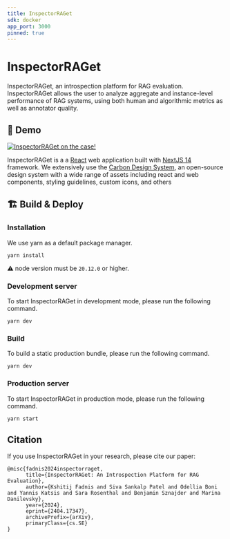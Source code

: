 ```yaml
---
title: InspectorRAGet
sdk: docker
app_port: 3000
pinned: true
---
```


# InspectorRAGet

InspectorRAGet, an introspection platform for RAG evaluation. InspectorRAGet allows the user to analyze aggregate and instance-level performance of RAG systems, using both human and algorithmic metrics as well as annotator quality.

## 🎥 Demo
[![InspectorRAGet on the case!](https://img.youtube.com/vi/MJhe8QIXcEc/0.jpg)](https://www.youtube.com/watch?v=MJhe8QIXcEc)

InspectorRAGet is a a [React](https://react.dev/) web application built with [NextJS 14](https://nextjs.org/) framework. We extensively use the [Carbon Design System](https://carbondesignsystem.com/), an open-source design system with a wide range of assets including react and web components, styling guidelines,
custom icons, and others

## 🏗️ Build & Deploy
### Installation
We use yarn as a default package manager. 

```shell
yarn install
```
⚠️ node version must be `20.12.0` or higher.

### Development server
To start InspectorRAGet in development mode, please run the following command.

```shell
yarn dev
```

### Build
To build a static production bundle, please run the following command.
```shell
yarn dev
```

### Production server
To start InspectorRAGet in production mode, please run the following command.
```shell
yarn start
```

## Citation
If you use InspectorRAGet in your research, please cite our paper:

```
@misc{fadnis2024inspectorraget,
      title={InspectorRAGet: An Introspection Platform for RAG Evaluation}, 
      author={Kshitij Fadnis and Siva Sankalp Patel and Odellia Boni and Yannis Katsis and Sara Rosenthal and Benjamin Sznajder and Marina Danilevsky},
      year={2024},
      eprint={2404.17347},
      archivePrefix={arXiv},
      primaryClass={cs.SE}
}
```
